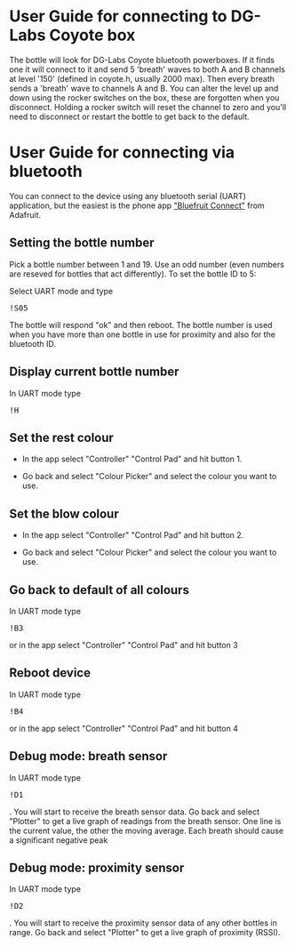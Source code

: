 # User Guide for connecting to DG-Labs Coyote box

The bottle will look for DG-Labs Coyote bluetooth powerboxes. If it
finds one it will connect to it and send 5 'breath' waves to both A
and B channels at level '150' (defined in coyote.h, usually 2000
max). Then every breath sends a 'breath' wave to channels A and B. You
can alter the level up and down using the rocker switches on the box,
these are forgotten when you disconnect.  Holding a rocker switch will
reset the channel to zero and you'll need to disconnect or restart the
bottle to get back to the default.

# User Guide for connecting via bluetooth

You can connect to the device using any bluetooth serial (UART) application, but the easiest is the phone app ["Bluefruit Connect"](https://learn.adafruit.com/bluefruit-le-connect) from Adafruit.

## Setting the bottle number

Pick a bottle number between 1 and 19. Use an odd number (even numbers are reseved for bottles that act differently). To set the bottle ID to 5:

Select UART mode and type <pre>!S05</pre>

The bottle will respond "ok" and then reboot.  The bottle number is used when you have more than one bottle in use for proximity and also for the bluetooth ID.

## Display current bottle number

In UART mode type <pre>!H</pre>

## Set the rest colour

* In the app select "Controller" "Control Pad" and hit button 1.

* Go back and select "Colour Picker" and select the colour you want to use.

## Set the blow colour

* In the app select "Controller" "Control Pad" and hit button 2.

* Go back and select "Colour Picker" and select the colour you want to use.

## Go back to default of all colours

In UART mode type <pre>!B3</pre> or in the app select "Controller" "Control Pad" and hit button 3

## Reboot device

In UART mode type <pre>!B4</pre> or in the app select "Controller" "Control Pad" and hit button 4

## Debug mode: breath sensor

In UART mode type <pre>!D1</pre>.  You will start to receive the breath sensor data.  Go back and select "Plotter" to get a live graph of readings from the breath sensor. One line is the current value, the other the moving average. Each breath should cause a significant negative peak

## Debug mode: proximity sensor

In UART mode type <pre>!D2</pre>.  You will start to receive the proximity sensor data of any other bottles in range.  Go back and select "Plotter" to get a live graph of proximity (RSSI).
